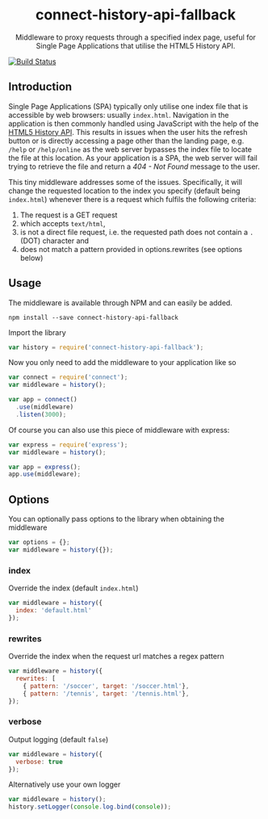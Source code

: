 <h1 align="center">connect-history-api-fallback</h1>
<p align="center">Middleware to proxy requests through a specified index page, useful for Single Page Applications that utilise the HTML5 History API.</p>

[![Build Status](https://travis-ci.org/bripkens/connect-history-api-fallback.svg?branch=master)](https://travis-ci.org/bripkens/connect-history-api-fallback)

## Introduction

Single Page Applications (SPA) typically only utilise one index file that is
accessible by web browsers: usually `index.html`. Navigation in the application
is then commonly handled using JavaScript with the help of the
[HTML5 History API](http://www.w3.org/html/wg/drafts/html/master/single-page.html#the-history-interface).
This results in issues when the user hits the refresh button or is directly
accessing a page other than the landing page, e.g. `/help` or `/help/online`
as the web server bypasses the index file to locate the file at this location.
As your application is a SPA, the web server will fail trying to retrieve the file and return a *404 - Not Found*
message to the user.

This tiny middleware addresses some of the issues. Specifically, it will change
the requested location to the index you specify (default being `index.html`)
whenever there is a request which fulfils the following criteria:

 1. The request is a GET request
 2. which accepts `text/html`,
 3. is not a direct file request, i.e. the requested path does not contain a
    `.` (DOT) character and
 4. does not match a pattern provided in options.rewrites (see options below)

## Usage

The middleware is available through NPM and can easily be added.

```
npm install --save connect-history-api-fallback
```

Import the library

```javascript
var history = require('connect-history-api-fallback');
```

Now you only need to add the middleware to your application like so

```javascript
var connect = require('connect');
var middleware = history();

var app = connect()
  .use(middleware)
  .listen(3000);
```

Of course you can also use this piece of middleware with express:

```javascript
var express = require('express');
var middleware = history();

var app = express();
app.use(middleware);
```

## Options

You can optionally pass options to the library when obtaining the middleware

```javascript
var options = {};
var middleware = history({});
```

### index

Override the index (default `index.html`)

```javascript
var middleware = history({
  index: 'default.html'
});
```

### rewrites

Override the index when the request url matches a regex pattern

```javascript
var middleware = history({
  rewrites: [
    { pattern: '/soccer', target: '/soccer.html'},
    { pattern: '/tennis', target: '/tennis.html'},
});
```

### verbose

Output logging (default `false`)

```javascript
var middleware = history({
  verbose: true
});
```

Alternatively use your own logger

```javascript
var middleware = history();
history.setLogger(console.log.bind(console));
```
